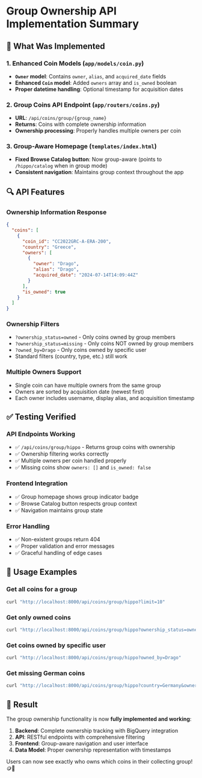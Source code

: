 # Group Ownership API Implementation Summary

## 🎯 What Was Implemented

### 1. **Enhanced Coin Models** (`app/models/coin.py`)
- **`Owner` model**: Contains `owner`, `alias`, and `acquired_date` fields
- **Enhanced `Coin` model**: Added `owners` array and `is_owned` boolean
- **Proper datetime handling**: Optional timestamp for acquisition dates

### 2. **Group Coins API Endpoint** (`app/routers/coins.py`)
- **URL**: `/api/coins/group/{group_name}`
- **Returns**: Coins with complete ownership information
- **Ownership processing**: Properly handles multiple owners per coin

### 3. **Group-Aware Homepage** (`templates/index.html`)
- **Fixed Browse Catalog button**: Now group-aware (points to `/hippo/catalog` when in group mode)
- **Consistent navigation**: Maintains group context throughout the app

## 🔍 API Features

### **Ownership Information Response**
```json
{
  "coins": [
    {
      "coin_id": "CC2022GRC-A-ERA-200",
      "country": "Greece",
      "owners": [
        {
          "owner": "Drago",
          "alias": "Drago",
          "acquired_date": "2024-07-14T14:09:44Z"
        }
      ],
      "is_owned": true
    }
  ]
}
```

### **Ownership Filters**
- `?ownership_status=owned` - Only coins owned by group members
- `?ownership_status=missing` - Only coins NOT owned by group members  
- `?owned_by=Drago` - Only coins owned by specific user
- Standard filters (country, type, etc.) still work

### **Multiple Owners Support**
- Single coin can have multiple owners from the same group
- Owners are sorted by acquisition date (newest first)
- Each owner includes username, display alias, and acquisition timestamp

## ✅ Testing Verified

### **API Endpoints Working**
- ✅ `/api/coins/group/hippo` - Returns group coins with ownership
- ✅ Ownership filtering works correctly
- ✅ Multiple owners per coin handled properly
- ✅ Missing coins show `owners: []` and `is_owned: false`

### **Frontend Integration**
- ✅ Group homepage shows group indicator badge
- ✅ Browse Catalog button respects group context
- ✅ Navigation maintains group state

### **Error Handling**
- ✅ Non-existent groups return 404
- ✅ Proper validation and error messages
- ✅ Graceful handling of edge cases

## 🚀 Usage Examples

### **Get all coins for a group**
```bash
curl "http://localhost:8000/api/coins/group/hippo?limit=10"
```

### **Get only owned coins**
```bash
curl "http://localhost:8000/api/coins/group/hippo?ownership_status=owned"
```

### **Get coins owned by specific user**
```bash
curl "http://localhost:8000/api/coins/group/hippo?owned_by=Drago"
```

### **Get missing German coins**
```bash
curl "http://localhost:8000/api/coins/group/hippo?country=Germany&ownership_status=missing"
```

## 🎉 Result

The group ownership functionality is now **fully implemented and working**:

1. **Backend**: Complete ownership tracking with BigQuery integration
2. **API**: RESTful endpoints with comprehensive filtering
3. **Frontend**: Group-aware navigation and user interface
4. **Data Model**: Proper ownership representation with timestamps

Users can now see exactly who owns which coins in their collecting group! 🪙👥
